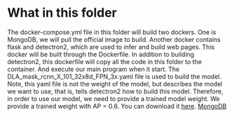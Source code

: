 # What in this folder

The docker-compose.yml file in this folder will build two dockers. One is MongoDB, we will pull the official image to build. Another docker contains flask and detectron2, which are used to infer and build web pages. This docker will be built through the Dockerfile. In addition to building detectron2, this dockerfile will copy all the code in this folder to the container. And execute our main program when it start.
The DLA_mask_rcnn_X_101_32x8d_FPN_3x.yaml file is used to build the model. Note, this yaml file is not the weight of the model, but describes the model we want to use, that is, tells detectron2 how to build this model. Therefore, in order to use our model, we need to provide a trained model weight. We provide a trained weight with AP = 0.6. You can download it [here](https://drive.google.com/file/d/1-tUA7c8Mlsxwh1hiCldrs-6sDNqQivGm/view?usp=sharing). [MongoDB](https://www.mongodb.com/)


